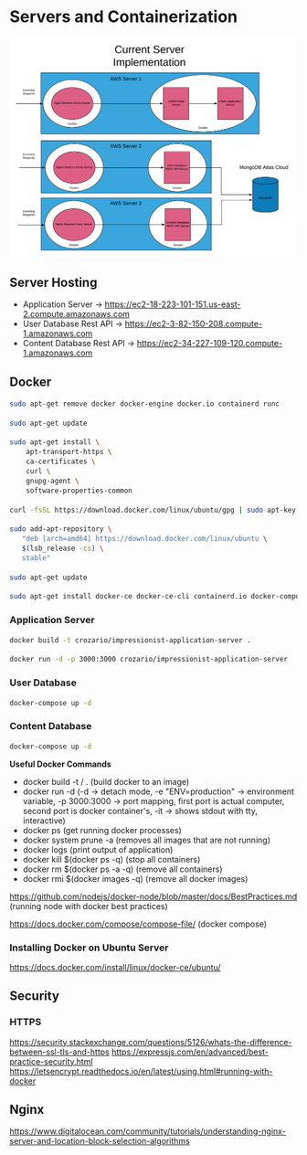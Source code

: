 # Servers and Containerization

![Server Architecture](images/server-architecture-diagram.png)


## Server Hosting

- Application Server -> https://ec2-18-223-101-151.us-east-2.compute.amazonaws.com
- User Database Rest API -> https://ec2-3-82-150-208.compute-1.amazonaws.com
- Content Database Rest API -> https://ec2-34-227-109-120.compute-1.amazonaws.com

## Docker 

```bash
sudo apt-get remove docker docker-engine docker.io containerd runc

sudo apt-get update

sudo apt-get install \
    apt-transport-https \
    ca-certificates \
    curl \
    gnupg-agent \
    software-properties-common

curl -fsSL https://download.docker.com/linux/ubuntu/gpg | sudo apt-key add -

sudo add-apt-repository \
   "deb [arch=amd64] https://download.docker.com/linux/ubuntu \
   $(lsb_release -cs) \
   stable"

sudo apt-get update

sudo apt-get install docker-ce docker-ce-cli containerd.io docker-compose

```

### Application Server

```bash
docker build -t crozario/impressionist-application-server .

docker run -d -p 3000:3000 crozario/impressionist-application-server
```

### User Database

```bash
docker-compose up -d
```

### Content Database

```bash
docker-compose up -d
```

**Useful Docker Commands**
- docker build -t <username>/<project-name> . (build docker to an image)
- docker run -d (-d -> detach mode, -e "ENV=production" -> environment variable, -p 3000:3000 -> port mapping, first port is actual computer, second port is docker container's, -it -> shows stdout with tty, interactive)
- docker ps (get running docker processes)
- docker system prune -a (removes all images that are not running)
- docker logs <container id> (print output of application)
- docker kill $(docker ps -q) (stop all containers)
- docker rm $(docker ps -a -q) (remove all containers)
- docker rmi $(docker images -q) (remove all docker images)

https://github.com/nodejs/docker-node/blob/master/docs/BestPractices.md (running node with docker best practices)

https://docs.docker.com/compose/compose-file/ (docker compose)

### Installing Docker on Ubuntu Server
https://docs.docker.com/install/linux/docker-ce/ubuntu/

## Security

### HTTPS

https://security.stackexchange.com/questions/5126/whats-the-difference-between-ssl-tls-and-https
https://expressjs.com/en/advanced/best-practice-security.html
https://letsencrypt.readthedocs.io/en/latest/using.html#running-with-docker

## Nginx

https://www.digitalocean.com/community/tutorials/understanding-nginx-server-and-location-block-selection-algorithms


